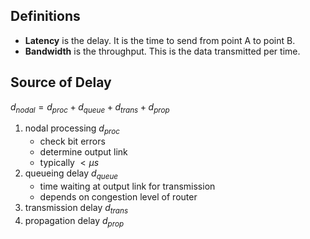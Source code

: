 ## Definitions
- **Latency** is the delay. It is the time to send from point A to point B.
- **Bandwidth** is the throughput. This is the data transmitted per time.

## Source of Delay
$d_{nodal}=d_{proc}+d_{queue}+d_{trans}+d_{prop}$

1) nodal processing $d_{proc}$
	- check bit errors
	- determine output link
	- typically $\lt\mu s$
2) queueing delay $d_{queue}$
	- time waiting at output link for transmission
	- depends on congestion level of router
3) transmission delay $d_{trans}$
4) propagation delay $d_{prop}$